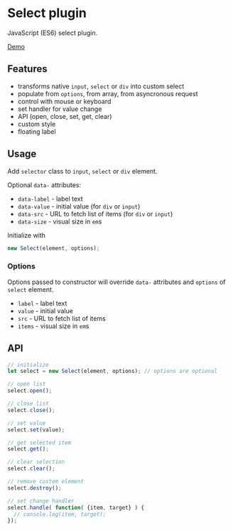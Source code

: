 # Select plugin

JavaScript (ES6) select plugin.

[Demo](https://vvvkor.github.io/select-plugin/)

## Features

- transforms native ``input``, ``select`` or ``div`` into custom select
- populate from ``options``, from array, from asyncronous request
- control with mouse or keyboard
- set handler for value change
- API (open, close, set, get, clear)
- custom style
- floating label

## Usage

Add ``selector`` class to ``input``, ``select`` or ``div`` element.

Optional ``data-`` attributes:

- ``data-label`` - label text
- ``data-value`` - initial value (for ``div`` or ``input``)
- ``data-src`` - URL to fetch list of items (for ``div`` or ``input``)
- ``data-size`` - visual size in ``em``s

Initialize with 

```javascript
new Select(element, options);
```

### Options

Options passed to constructor will override ``data-`` attributes and ``options`` of ``select`` element.

- ``label`` - label text
- ``value`` - initial value
- ``src`` - URL to fetch list of items
- ``items`` - visual size in ``em``s


## API

```javascript
// initialize
let select = new Select(element, options); // options are optional

// open list
select.open();

// close list
select.close();

// set value
select.set(value);

// get selected item
select.get();

// clear selection
select.clear();

// remove custom element
select.destroy();

// set change handler
select.handle( function( {item, target} ) {
  // console.log(item, target);
});
```
